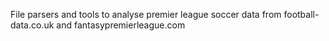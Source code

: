 File parsers and tools to analyse premier league soccer data from football-data.co.uk and fantasypremierleague.com
